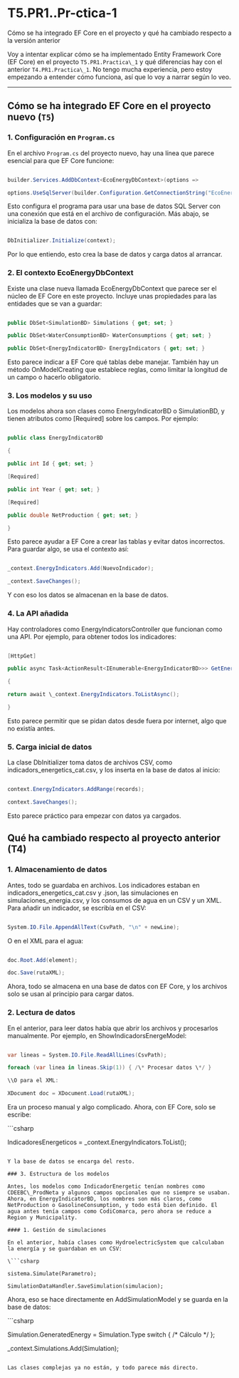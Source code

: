 # T5.PR1..Pr-ctica-1

 Cómo se ha integrado EF Core en el proyecto y qué ha cambiado respecto a la versión anterior

Voy a intentar explicar cómo se ha implementado Entity Framework Core (EF Core) en el proyecto `T5.PR1.Practica\_1` y qué diferencias hay con el anterior `T4.PR1.Practica\_1`. No tengo mucha experiencia, pero estoy empezando a entender cómo funciona, así que lo voy a narrar según lo veo.

---

## Cómo se ha integrado EF Core en el proyecto nuevo (`T5`)

### 1. Configuración en `Program.cs`

En el archivo `Program.cs` del proyecto nuevo, hay una línea que parece esencial para que EF Core funcione:

```csharp

builder.Services.AddDbContext<EcoEnergyDbContext>(options =>

options.UseSqlServer(builder.Configuration.GetConnectionString("EcoEnergyDatabase")));
```

Esto configura el programa para usar una base de datos SQL Server con una conexión que está en el archivo de configuración. Más abajo, se inicializa la base de datos con:

```csharp

DbInitializer.Initialize(context);
```

Por lo que entiendo, esto crea la base de datos y carga datos al arrancar.

### 2. El contexto EcoEnergyDbContext

Existe una clase nueva llamada EcoEnergyDbContext que parece ser el núcleo de EF Core en este proyecto. Incluye unas propiedades para las entidades que se van a guardar:

```csharp

public DbSet<SimulationBD> Simulations { get; set; }

public DbSet<WaterConsumptionBD> WaterConsumptions { get; set; }

public DbSet<EnergyIndicatorBD> EnergyIndicators { get; set; }
```

Esto parece indicar a EF Core qué tablas debe manejar. También hay un método OnModelCreating que establece reglas, como limitar la longitud de un campo o hacerlo obligatorio.

### 3\. Los modelos y su uso

Los modelos ahora son clases como EnergyIndicatorBD o SimulationBD, y tienen atributos como [Required] sobre los campos. Por ejemplo:

```csharp

public class EnergyIndicatorBD

{

public int Id { get; set; }

[Required]

public int Year { get; set; }

[Required]

public double NetProduction { get; set; }

}
```

Esto parece ayudar a EF Core a crear las tablas y evitar datos incorrectos. Para guardar algo, se usa el contexto así:

```csharp

_context.EnergyIndicators.Add(NuevoIndicador);

_context.SaveChanges();
```

Y con eso los datos se almacenan en la base de datos.

### 4\. La API añadida

Hay controladores como EnergyIndicatorsController que funcionan como una API. Por ejemplo, para obtener todos los indicadores:

```csharp

[HttpGet]

public async Task<ActionResult<IEnumerable<EnergyIndicatorBD>>> GetEnergyIndicators()

{

return await \_context.EnergyIndicators.ToListAsync();

}
```

Esto parece permitir que se pidan datos desde fuera por internet, algo que no existía antes.

### 5\. Carga inicial de datos

La clase DbInitializer toma datos de archivos CSV, como indicadors\_energetics\_cat.csv, y los inserta en la base de datos al inicio:

```csharp

context.EnergyIndicators.AddRange(records);

context.SaveChanges();
```

Esto parece práctico para empezar con datos ya cargados.

## Qué ha cambiado respecto al proyecto anterior (T4)

### 1. Almacenamiento de datos

Antes, todo se guardaba en archivos. Los indicadores estaban en indicadors\_energetics\_cat.csv y .json, las simulaciones en simulaciones\_energia.csv, y los consumos de agua en un CSV y un XML. Para añadir un indicador, se escribía en el CSV:

```csharp

System.IO.File.AppendAllText(CsvPath, "\n" + newLine);
```

O en el XML para el agua:

```csharp

doc.Root.Add(element);

doc.Save(rutaXML);
```

Ahora, todo se almacena en una base de datos con EF Core, y los archivos solo se usan al principio para cargar datos.

### 2. Lectura de datos

En el anterior, para leer datos había que abrir los archivos y procesarlos manualmente. Por ejemplo, en ShowIndicadorsEnergeModel:

```csharp

var lineas = System.IO.File.ReadAllLines(CsvPath);

foreach (var linea in lineas.Skip(1)) { /\* Procesar datos \*/ }

\\O para el XML:

XDocument doc = XDocument.Load(rutaXML);
```

Era un proceso manual y algo complicado. Ahora, con EF Core, solo se escribe:

\```csharp

IndicadoresEnergeticos = \_context.EnergyIndicators.ToList();
```

Y la base de datos se encarga del resto.

### 3. Estructura de los modelos

Antes, los modelos como IndicadorEnergetic tenían nombres como CDEEBC\_ProdNeta y algunos campos opcionales que no siempre se usaban. Ahora, en EnergyIndicatorBD, los nombres son más claros, como NetProduction o GasolineConsumption, y todo está bien definido. El agua antes tenía campos como CodiComarca, pero ahora se reduce a Region y Municipality.

#### 1. Gestión de simulaciones

En el anterior, había clases como HydroelectricSystem que calculaban la energía y se guardaban en un CSV:

\```csharp

sistema.Simulate(Parametro);

SimulationDataHandler.SaveSimulation(simulacion);
```

Ahora, eso se hace directamente en AddSimulationModel y se guarda en la base de datos:

\```csharp

Simulation.GeneratedEnergy = Simulation.Type switch { /\* Cálculo \*/ };

\_context.Simulations.Add(Simulation);
```

Las clases complejas ya no están, y todo parece más directo.
